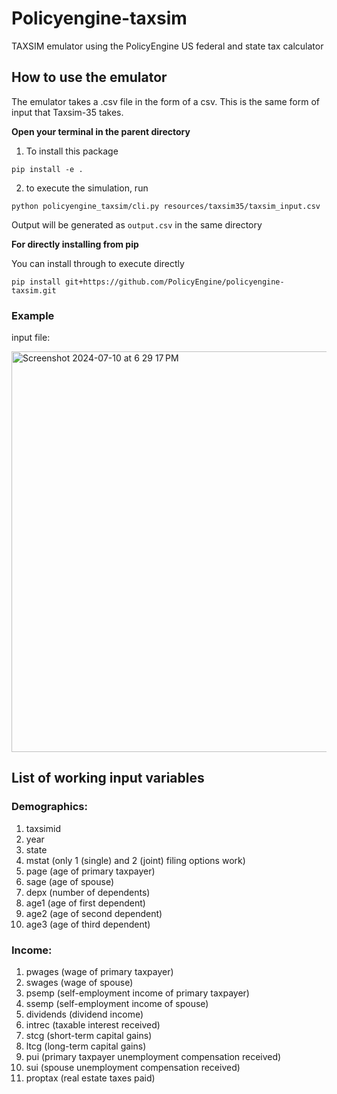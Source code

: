 # Policyengine-taxsim
TAXSIM emulator using the PolicyEngine US federal and state tax calculator

## How to use the emulator ##
The emulator takes a .csv file in the form of a csv. This is the same form of input that Taxsim-35 takes.

**Open your terminal in the parent directory**

1. To install this package

`pip install -e .`

2. to execute the simulation, run 

`python policyengine_taxsim/cli.py resources/taxsim35/taxsim_input.csv `

Output will be generated as `output.csv` in the same directory


**For directly installing from pip**

You can install through to execute directly

`pip install git+https://github.com/PolicyEngine/policyengine-taxsim.git`

### Example ##
input file:

<img width="641" alt="Screenshot 2024-07-10 at 6 29 17 PM" src="https://github.com/sgerson2/policyengine-taxsim/assets/113052102/db0ee3e4-9a54-42e7-a4fc-e46f07ab83f8">


## List of working input variables ##

### Demographics: ###
1. taxsimid 
2. year
3. state
4. mstat (only 1 (single) and 2 (joint) filing options work)
5. page (age of primary taxpayer)
6. sage (age of spouse)
7. depx (number of dependents)
8. age1 (age of first dependent)
9. age2 (age of second dependent)
10. age3 (age of third dependent)

### Income: ###
1. pwages (wage of primary taxpayer)
2. swages (wage of spouse)
3. psemp (self-employment income of primary taxpayer)
4. ssemp (self-employment income of spouse)
5. dividends (dividend income)
6. intrec (taxable interest received)
7. stcg (short-term capital gains)
8. ltcg (long-term capital gains)
9. pui (primary taxpayer unemployment compensation received)
10. sui (spouse unemployment compensation received)
11. proptax (real estate taxes paid)
